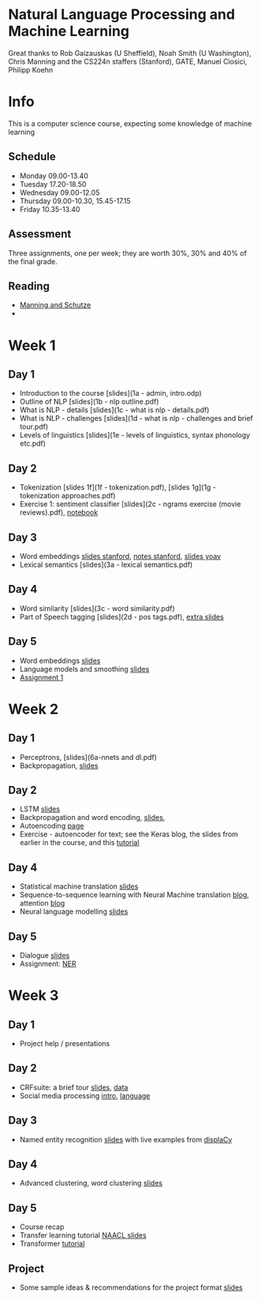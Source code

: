 # Natural Language Processing and Machine Learning

Great thanks to Rob Gaizauskas (U Sheffield), Noah Smith (U Washington), Chris Manning and the CS224n staffers (Stanford), GATE, Manuel Ciosici, Philipp Koehn

# Info

This is a computer science course, expecting some knowledge of machine learning

## Schedule
* Monday 09.00-13.40
* Tuesday 17.20-18.50
* Wednesday 09.00-12.05
* Thursday 09.00-10.30, 15.45-17.15
* Friday 10.35-13.40

## Assessment

Three assignments, one per week; they are worth 30%, 30% and 40% of the final grade.

## Reading

* [Manning and Schutze](https://www.cs.vassar.edu/~cs366/docs/Manning_Schuetze_StatisticalNLP.pdf)
* 

# Week 1

## Day 1
* Introduction to the course [slides](1a - admin, intro.odp)
* Outline of NLP [slides](1b - nlp outline.pdf)
* What is NLP - details [slides](1c - what is nlp - details.pdf)
* What is NLP - challenges [slides](1d - what is nlp - challenges and brief tour.pdf)
* Levels of linguistics [slides](1e - levels of linguistics, syntax phonology etc.pdf)

## Day 2
* Tokenization [slides 1f](1f - tokenization.pdf), [slides 1g](1g - tokenization approaches.pdf)
* Exercise 1: sentiment classifier [slides](2c - ngrams exercise (movie reviews).pdf), [notebook](reviews.ipynb)

## Day 3
* Word embeddings [slides stanford](http://web.stanford.edu/class/cs224n/slides/cs224n-2019-lecture01-wordvecs1.pdf), [notes stanford](http://web.stanford.edu/class/cs224n/readings/cs224n-2019-notes01-wordvecs1.pdf), [slides yoav](https://www.slideshare.net/mlreview/yoav-goldberg-word-embeddings-what-how-and-whither) 
* Lexical semantics [slides](3a - lexical semantics.pdf)

## Day 4
* Word similarity [slides](3c - word similarity.pdf)
* Part of Speech tagging [slides](2d - pos tags.pdf), [extra slides](4d-markov.pdf) 

## Day 5
* Word embeddings [slides](9b-embeddings.pdf)
* Language models and smoothing [slides](smoothing.pdf)
* [Assignment 1](assignment%201.pdf) 

# Week 2

## Day 1
* Perceptrons, [slides](6a-nnets and dl.pdf)
* Backpropagation, [slides](6c-multilayer.pdf)

## Day 2
* LSTM [slides](11a-lstm.pdf)
* Backpropagation and word encoding, [slides](lstm2.pdf), 
* Autoencoding [page](https://blog.keras.io/building-autoencoders-in-keras.html) 
* Exercise - autoencoder for text; see the Keras blog, the slides from earlier in the course, and this [tutorial](https://machinelearningmastery.com/how-to-one-hot-encode-sequence-data-in-python/)

## Day 4
* Statistical machine translation [slides](10c-smt.pdf)
* Sequence-to-sequence learning with Neural Machine translation [blog](https://www.analyticsvidhya.com/blog/2019/01/neural-machine-translation-keras/), attention [blog](https://towardsdatascience.com/light-on-math-ml-attention-with-keras-dc8dbc1fad39)
* Neural language modelling [slides](neural-lm.pdf)

## Day 5
* Dialogue [slides](10a.pdf)
* Assignment: [NER](assignment%203.pdf)

# Week 3

## Day 1
* Project help / presentations

## Day 2
* CRFsuite: a brief tour [slides](4e-crfsuite.pdf), [data](4f.tar.gz)
* Social media processing [intro](8a.pdf), [language](8b.pdf)

## Day 3
* Named entity recognition [slides](8c.pdf) with live examples from [displaCy](https://explosion.ai/demos/displacy-ent)

## Day 4
* Advanced clustering, word clustering [slides](clustering_slides.pdf)

## Day 5
* Course recap
* Transfer learning tutorial [NAACL slides](https://docs.google.com/presentation/d/1fIhGikFPnb7G5kr58OvYC3GN4io7MznnM0aAgadvJfc)
* Transformer [tutorial](http://jalammar.github.io/illustrated-transformer/)


## Project
* Some sample ideas & recommendations for the project format [slides](project.pdf)

